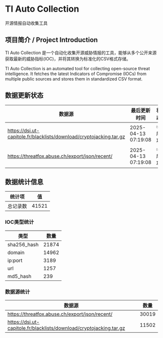 # TI Auto Collection

 开源情报自动收集工具

## 项目简介 / Project Introduction

TI Auto Collection 是一个自动化收集开源威胁情报的工具，能够从多个公开来源获取最新的威胁指标(IOC)，并将其转换为标准化的CSV格式存储。

TI Auto Collection is an automated tool for collecting open-source threat intelligence. It fetches the latest Indicators of Compromise (IOCs) from multiple public sources and stores them in standardized CSV format.

## 数据更新状态

| 数据源 | 最后更新时间 | 状态 |
|--------|------------|------|
| https://dsi.ut-capitole.fr/blacklists/download/cryptojacking.tar.gz | 2025-04-13 07:19:08 | ✅ 成功 |
| https://threatfox.abuse.ch/export/json/recent/ | 2025-04-13 07:19:08 | ✅ 成功 |


















## 数据统计信息

| 统计项 | 值 |
|--------|----|
| 总记录数 | 41521 |

### IOC类型统计

| 类型 | 数量 |
|------|------|
| sha256_hash | 21874 |
| domain | 14962 |
| ip:port | 3189 |
| url | 1257 |
| md5_hash | 239 |

### 数据源统计

| 数据源 | 数量 |
|--------|------|
| https://threatfox.abuse.ch/export/json/recent/ | 30019 |
| https://dsi.ut-capitole.fr/blacklists/download/cryptojacking.tar.gz | 11502 |
